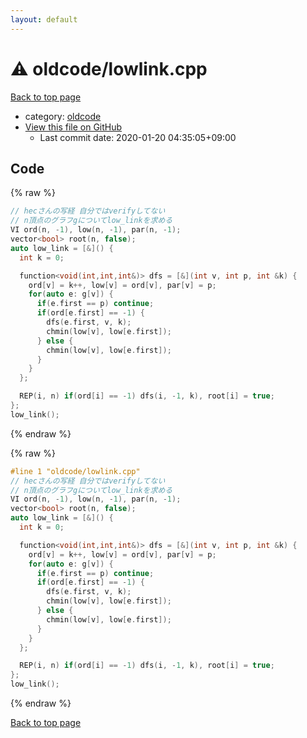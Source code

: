```yaml
---
layout: default
---
```


<!-- mathjax config similar to math.stackexchange -->
<script type="text/javascript" async
  src="https://cdnjs.cloudflare.com/ajax/libs/mathjax/2.7.5/MathJax.js?config=TeX-MML-AM_CHTML">
</script>
<script type="text/x-mathjax-config">
  MathJax.Hub.Config({
    TeX: { equationNumbers: { autoNumber: "AMS" }},
    tex2jax: {
      inlineMath: [ ['$','$'] ],
      processEscapes: true
    },
    "HTML-CSS": { matchFontHeight: false },
    displayAlign: "left",
    displayIndent: "2em"
  });
</script>

<script type="text/javascript" src="https://cdnjs.cloudflare.com/ajax/libs/jquery/3.4.1/jquery.min.js"></script>
<script src="https://cdn.jsdelivr.net/npm/jquery-balloon-js@1.1.2/jquery.balloon.min.js" integrity="sha256-ZEYs9VrgAeNuPvs15E39OsyOJaIkXEEt10fzxJ20+2I=" crossorigin="anonymous"></script>
<script type="text/javascript" src="../../assets/js/copy-button.js"></script>
<link rel="stylesheet" href="../../assets/css/copy-button.css" />


# :warning: oldcode/lowlink.cpp

<a href="../../index.html">Back to top page</a>

* category: <a href="../../index.html#bf50ccff88ac9b2562bee63cf804278c">oldcode</a>
* <a href="{{ site.github.repository_url }}/blob/master/oldcode/lowlink.cpp">View this file on GitHub</a>
    - Last commit date: 2020-01-20 04:35:05+09:00




## Code

<a id="unbundled"></a>
{% raw %}
```cpp
// hecさんの写経 自分ではverifyしてない
// n頂点のグラフgについてlow_linkを求める
VI ord(n, -1), low(n, -1), par(n, -1);
vector<bool> root(n, false);
auto low_link = [&]() {
  int k = 0;

  function<void(int,int,int&)> dfs = [&](int v, int p, int &k) {
    ord[v] = k++, low[v] = ord[v], par[v] = p;
    for(auto e: g[v]) {
      if(e.first == p) continue;
      if(ord[e.first] == -1) {
        dfs(e.first, v, k);
        chmin(low[v], low[e.first]);
      } else {
        chmin(low[v], low[e.first]);
      }
    }
  };

  REP(i, n) if(ord[i] == -1) dfs(i, -1, k), root[i] = true;
};
low_link();
```
{% endraw %}

<a id="bundled"></a>
{% raw %}
```cpp
#line 1 "oldcode/lowlink.cpp"
// hecさんの写経 自分ではverifyしてない
// n頂点のグラフgについてlow_linkを求める
VI ord(n, -1), low(n, -1), par(n, -1);
vector<bool> root(n, false);
auto low_link = [&]() {
  int k = 0;

  function<void(int,int,int&)> dfs = [&](int v, int p, int &k) {
    ord[v] = k++, low[v] = ord[v], par[v] = p;
    for(auto e: g[v]) {
      if(e.first == p) continue;
      if(ord[e.first] == -1) {
        dfs(e.first, v, k);
        chmin(low[v], low[e.first]);
      } else {
        chmin(low[v], low[e.first]);
      }
    }
  };

  REP(i, n) if(ord[i] == -1) dfs(i, -1, k), root[i] = true;
};
low_link();
```
{% endraw %}

<a href="../../index.html">Back to top page</a>

